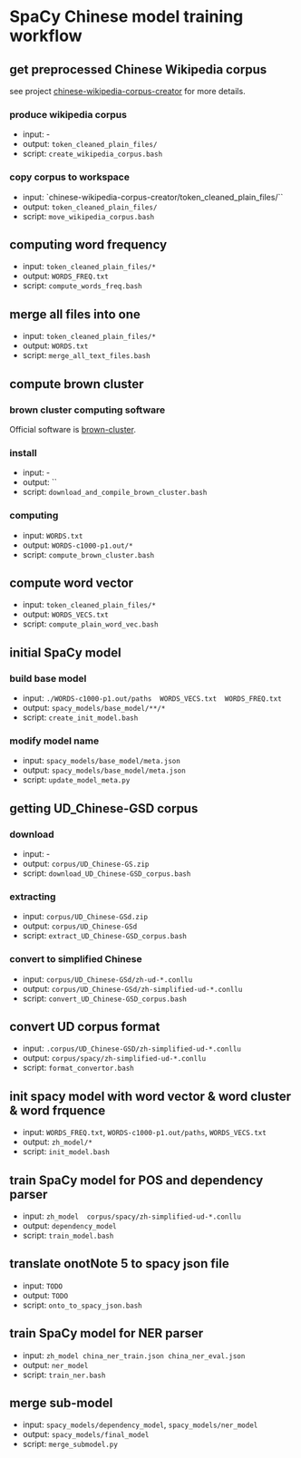 # SpaCy Chinese model training workflow

## get preprocessed Chinese Wikipedia corpus
   see project [chinese-wikipedia-corpus-creator](https://github.com/howl-anderson/chinese-wikipedia-corpus-creator) for more details.
   
### produce wikipedia corpus ###
   * input: -
   * output: `token_cleaned_plain_files/`
   * script: `create_wikipedia_corpus.bash`

### copy corpus to workspace ###
   * input: `chinese-wikipedia-corpus-creator/token_cleaned_plain_files/``
   * output: `token_cleaned_plain_files/`
   * script: `move_wikipedia_corpus.bash`

## computing word frequency
   * input: `token_cleaned_plain_files/*`
   * output: `WORDS_FREQ.txt`
   * script: `compute_words_freq.bash`

## merge all files into one
   * input: `token_cleaned_plain_files/*`
   * output: `WORDS.txt`
   * script: `merge_all_text_files.bash`

## compute brown cluster
### brown cluster computing software
   Official software is [brown-cluster](https://github.com/percyliang/brown-cluster).

### install
   * input: -
   * output: ``
   * script: `download_and_compile_brown_cluster.bash`

### computing
   * input: `WORDS.txt`
   * output: `WORDS-c1000-p1.out/*`
   * script: `compute_brown_cluster.bash`

## compute word vector
   * input: `token_cleaned_plain_files/*`
   * output: `WORDS_VECS.txt`
   * script: `compute_plain_word_vec.bash`

## initial SpaCy model

### build base model
   * input: `./WORDS-c1000-p1.out/paths  WORDS_VECS.txt  WORDS_FREQ.txt`
   * output: `spacy_models/base_model/**/*`
   * script: `create_init_model.bash`
   
### modify model name
   * input: `spacy_models/base_model/meta.json`
   * output: `spacy_models/base_model/meta.json`
   * script: `update_model_meta.py`
   

## getting UD_Chinese-GSD corpus

### download
   * input: -
   * output: `corpus/UD_Chinese-GS.zip`
   * script: `download_UD_Chinese-GSD_corpus.bash`

### extracting
   * input: `corpus/UD_Chinese-GSd.zip`
   * output: `corpus/UD_Chinese-GSd`
   * script: `extract_UD_Chinese-GSD_corpus.bash`

### convert to simplified Chinese
   * input: `corpus/UD_Chinese-GSd/zh-ud-*.conllu`
   * output: `corpus/UD_Chinese-GSd/zh-simplified-ud-*.conllu`
   * script: `convert_UD_Chinese-GSD_corpus.bash`

## convert UD corpus format
   * input: `.corpus/UD_Chinese-GSD/zh-simplified-ud-*.conllu`
   * output: `corpus/spacy/zh-simplified-ud-*.conllu`
   * script: `format_convertor.bash`

## init spacy model with word vector & word cluster & word frquence
   * input: `WORDS_FREQ.txt`, `WORDS-c1000-p1.out/paths`, `WORDS_VECS.txt`
   * output: `zh_model/*`
   * script: `init_model.bash`

## train SpaCy model for POS and dependency parser
   * input: `zh_model  corpus/spacy/zh-simplified-ud-*.conllu`
   * output: `dependency_model`
   * script: `train_model.bash`

## translate onotNote 5 to spacy json file
   * input: `TODO` 
   * output: `TODO`
   * script: `onto_to_spacy_json.bash`

## train SpaCy model for NER parser
   * input: `zh_model china_ner_train.json china_ner_eval.json`
   * output: `ner_model`
   * script: `train_ner.bash`

## merge sub-model
   * input: `spacy_models/dependency_model`, `spacy_models/ner_model`
   * output: `spacy_models/final_model`
   * script: `merge_submodel.py`
